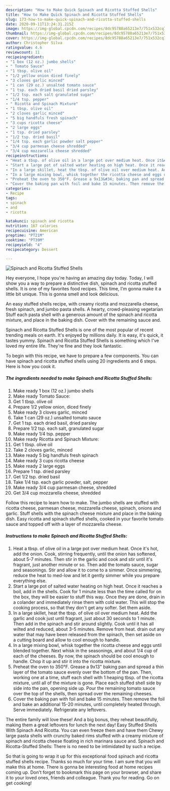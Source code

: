 ```yaml
---
description: "How to Make Quick Spinach and Ricotta Stuffed Shells"
title: "How to Make Quick Spinach and Ricotta Stuffed Shells"
slug: 173-how-to-make-quick-spinach-and-ricotta-stuffed-shells
date: 2020-09-11T13:24:31.215Z
image: https://img-global.cpcdn.com/recipes/8dc95788a65213e7/751x532cq70/spinach-and-ricotta-stuffed-shells-recipe-main-photo.jpg
thumbnail: https://img-global.cpcdn.com/recipes/8dc95788a65213e7/751x532cq70/spinach-and-ricotta-stuffed-shells-recipe-main-photo.jpg
cover: https://img-global.cpcdn.com/recipes/8dc95788a65213e7/751x532cq70/spinach-and-ricotta-stuffed-shells-recipe-main-photo.jpg
author: Christopher Silva
ratingvalue: 4.6
reviewcount: 11
recipeingredient:
- "1 box (12 oz.) jumbo shells"
- " Tomato Sauce"
- "1 tbsp. olive oil"
- "1/2 yellow onion diced finely"
- "3 cloves garlic minced"
- "1 can (29 oz.) unsalted tomato sauce"
- "1 tsp. each dried basil dried parsley"
- "1/2 tsp. each salt granulated sugar"
- "1/4 tsp. pepper"
- " Ricotta and Spinach Mixture"
- "1 tbsp. olive oil"
- "2 cloves garlic minced"
- "5 big handfuls fresh spinach"
- "3 cups ricotta cheese"
- "2 large eggs"
- "1 tsp. dried parsley"
- "1/2 tsp. dried basil"
- "1/4 tsp. each garlic powder salt pepper"
- "3/4 cup parmesan cheese shredded"
- "3/4 cup mozzarella cheese shredded"
recipeinstructions:
- "Heat a tbsp. of olive oil in a large pot over medium heat. Once it&#39;s hot, add the onion. Cook, stirring frequently, until the onion has softened, about 5-7 minutes. Then stir in the garlic and cook and stir until it&#39;s fragrant, just another minute or so. Then add the tomato sauce, sugar and seasonings. Stir and allow it to come to a simmer. Once simmering, reduce the heat to med-low and let it gently simmer while you prepare everything else."
- "Start a large pot of salted water heating on high heat. Once it reaches a boil, add in the shells. Cook for 1 minute less than the time called for on the box, they will be easier to stuff this way. Once they are done, drain in a colander and immediately rinse them with cold water. This will stop the cooking process, so that they don&#39;t get any softer. Set them aside."
- "In a large skillet, heat the tbsp. of olive oil over medium heat. Add the garlic and cook just until fragrant, just about 30 seconds to 1 minute. Then add in the spinach and stir around slightly. Cook until it has all wilted and reduced, about 3-5 minutes. Remove from heat. drain out any water that may have been released from the spinach, then set aside on a cutting board and allow to cool enough to handle."
- "In a large mixing bowl, whisk together the ricotta cheese and eggs until blended together. Next whisk in the seasonings, and about 1/4 cup of each of the cheeses. By now, the spinach should be cool enough to handle. Chop it up and stir it into the ricotta mixture."
- "Preheat the oven to 350°F. Grease a 9x13&#34; baking pan and spread a thin layer of the tomato sauce evenly over the bottom of the pan. Then, working one at a time, stuff each shell with 1 heaping tbsp. of the ricotta mixture, until all of the mixture is gone. Place each stuffed shell side by side into the pan, opening side up. Pour the remaining tomato sauce over the top of the shells, then spread over the remaining cheeses."
- "Cover the baking pan with foil and bake 15 minutes. Then remove the foil and bake an additional 15-20 minutes, until completely heated through. Serve immediately. Refrigerate any leftovers."
categories:
- Recipe
tags:
- spinach
- and
- ricotta

katakunci: spinach and ricotta 
nutrition: 167 calories
recipecuisine: American
preptime: "PT21M"
cooktime: "PT39M"
recipeyield: "4"
recipecategory: Dessert

---
```



![Spinach and Ricotta Stuffed Shells](https://img-global.cpcdn.com/recipes/8dc95788a65213e7/751x532cq70/spinach-and-ricotta-stuffed-shells-recipe-main-photo.jpg)

Hey everyone, I hope you're having an amazing day today. Today, I will show you a way to prepare a distinctive dish, spinach and ricotta stuffed shells. It is one of my favorites food recipes. This time, I'm gonna make it a little bit unique. This is gonna smell and look delicious.

An easy stuffed shells recipe, with creamy ricotta and mozzarella cheese, fresh spinach, and jumbo pasta shells. A hearty, crowd-pleasing vegetarian Stuff each pasta shell with a generous amount of the spinach and ricotta mixture, and place in the baking dish. Cover with the remaining sauce and.

Spinach and Ricotta Stuffed Shells is one of the most popular of recent trending meals on earth. It's enjoyed by millions daily. It is easy, it's quick, it tastes yummy. Spinach and Ricotta Stuffed Shells is something which I've loved my entire life. They're fine and they look fantastic.


To begin with this recipe, we have to prepare a few components. You can have spinach and ricotta stuffed shells using 20 ingredients and 6 steps. Here is how you cook it.

<!--inarticleads1-->

##### The ingredients needed to make Spinach and Ricotta Stuffed Shells:

1. Make ready 1 box (12 oz.) jumbo shells
1. Make ready  Tomato Sauce:
1. Get 1 tbsp. olive oil
1. Prepare 1/2 yellow onion, diced finely
1. Make ready 3 cloves garlic, minced
1. Take 1 can (29 oz.) unsalted tomato sauce
1. Get 1 tsp. each dried basil, dried parsley
1. Prepare 1/2 tsp. each salt, granulated sugar
1. Make ready 1/4 tsp. pepper
1. Make ready  Ricotta and Spinach Mixture:
1. Get 1 tbsp. olive oil
1. Take 2 cloves garlic, minced
1. Make ready 5 big handfuls fresh spinach
1. Make ready 3 cups ricotta cheese
1. Make ready 2 large eggs
1. Prepare 1 tsp. dried parsley
1. Get 1/2 tsp. dried basil
1. Take 1/4 tsp. each garlic powder, salt, pepper
1. Make ready 3/4 cup parmesan cheese, shredded
1. Get 3/4 cup mozzarella cheese, shredded


Follow this recipe to learn how to make. The jumbo shells are stuffed with ricotta cheese, parmesan cheese, mozzarella cheese, spinach, onions and garlic. Stuff shells with the spinach cheese mixture and place in the baking dish. Easy ricotta and spinach stuffed shells, cooked in your favorite tomato sauce and topped off with a layer of mozzarella cheese. 

<!--inarticleads2-->

##### Instructions to make Spinach and Ricotta Stuffed Shells:

1. Heat a tbsp. of olive oil in a large pot over medium heat. Once it&#39;s hot, add the onion. Cook, stirring frequently, until the onion has softened, about 5-7 minutes. Then stir in the garlic and cook and stir until it&#39;s fragrant, just another minute or so. Then add the tomato sauce, sugar and seasonings. Stir and allow it to come to a simmer. Once simmering, reduce the heat to med-low and let it gently simmer while you prepare everything else.
1. Start a large pot of salted water heating on high heat. Once it reaches a boil, add in the shells. Cook for 1 minute less than the time called for on the box, they will be easier to stuff this way. Once they are done, drain in a colander and immediately rinse them with cold water. This will stop the cooking process, so that they don&#39;t get any softer. Set them aside.
1. In a large skillet, heat the tbsp. of olive oil over medium heat. Add the garlic and cook just until fragrant, just about 30 seconds to 1 minute. Then add in the spinach and stir around slightly. Cook until it has all wilted and reduced, about 3-5 minutes. Remove from heat. drain out any water that may have been released from the spinach, then set aside on a cutting board and allow to cool enough to handle.
1. In a large mixing bowl, whisk together the ricotta cheese and eggs until blended together. Next whisk in the seasonings, and about 1/4 cup of each of the cheeses. By now, the spinach should be cool enough to handle. Chop it up and stir it into the ricotta mixture.
1. Preheat the oven to 350°F. Grease a 9x13&#34; baking pan and spread a thin layer of the tomato sauce evenly over the bottom of the pan. Then, working one at a time, stuff each shell with 1 heaping tbsp. of the ricotta mixture, until all of the mixture is gone. Place each stuffed shell side by side into the pan, opening side up. Pour the remaining tomato sauce over the top of the shells, then spread over the remaining cheeses.
1. Cover the baking pan with foil and bake 15 minutes. Then remove the foil and bake an additional 15-20 minutes, until completely heated through. Serve immediately. Refrigerate any leftovers.


The entire family will love these! And a big bonus, they reheat beautifully, making them a great leftovers for lunch the next day! Easy Stuffed Shells With Spinach And Ricotta. You can even freeze them and have them Chewy large pasta shells with crunchy baked rims stuffed with a creamy mixture of spinach and ricotta cheese floating in rich marinara sauce and. Spinach and Ricotta-Stuffed Shells: There is no need to be intimidated by such a recipe. 

So that is going to wrap it up for this exceptional food spinach and ricotta stuffed shells recipe. Thanks so much for your time. I am sure that you will make this at home. There is gonna be interesting food at home recipes coming up. Don't forget to bookmark this page on your browser, and share it to your loved ones, friends and colleague. Thank you for reading. Go on get cooking!
